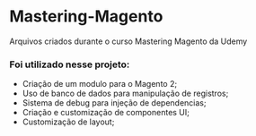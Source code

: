 # Mastering-Magento
 Arquivos criados durante o curso Mastering Magento da Udemy
### Foi utilizado nesse projeto:
- Criação de um modulo para o Magento 2;
- Uso de banco de dados para manipulação de registros;
- Sistema de debug para injeção de dependencias;
- Criação e customização de componentes UI;
- Customização de layout;

